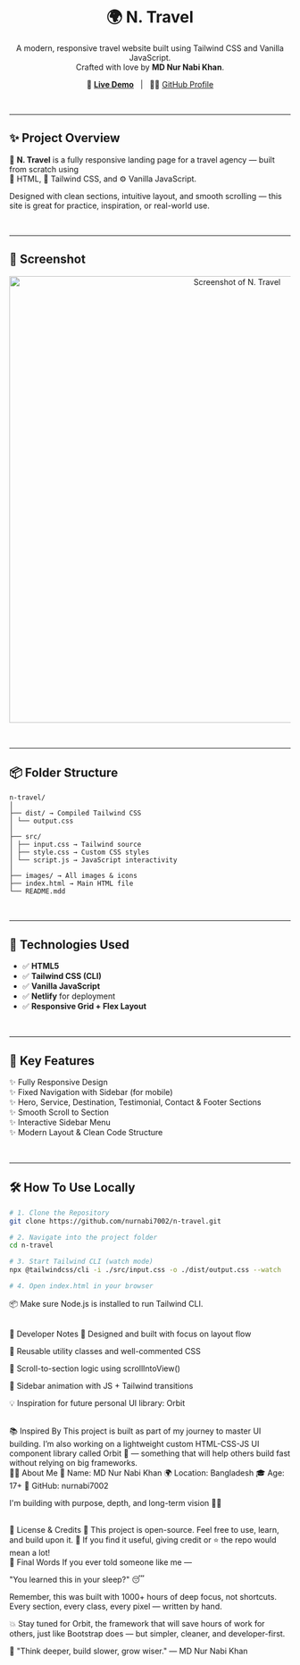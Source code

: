 <h1 align="center">🌍 N. Travel</h1>

<p align="center">
  A modern, responsive travel website built using Tailwind CSS and Vanilla JavaScript.<br>
  Crafted with love by <strong>MD Nur Nabi Khan</strong>.
</p>

<p align="center">
  🔗 <a href="https://ntravel-nurnabikhan.netlify.app" target="_blank"><strong>Live Demo</strong></a> &nbsp; | &nbsp;
  👨‍💻 <a href="https://github.com/nurnabi7002" target="_blank">GitHub Profile</a>
</p>

<br>

---

## ✨ Project Overview

🚀 **N. Travel** is a fully responsive landing page for a travel agency — built from scratch using  
🧱 HTML, 🎨 Tailwind CSS, and ⚙️ Vanilla JavaScript.

Designed with clean sections, intuitive layout, and smooth scrolling — this site is great for practice, inspiration, or real-world use.

<br>

---

## 📸 Screenshot

<p align="center">
  <img src="https://ik.imagekit.io/y74mrm0nk/Screenshot-Project.png?updatedAt=1752992255516" width="800" alt="Screenshot of N. Travel">
</p>

<br>

---

## 📦 Folder Structure

```
n-travel/
│
├── dist/ → Compiled Tailwind CSS
│ └── output.css
│
├── src/
│ ├── input.css → Tailwind source
│ ├── style.css → Custom CSS styles
│ └── script.js → JavaScript interactivity
│
├── images/ → All images & icons
├── index.html → Main HTML file
└── README.mdd
```


<br>

---

## 🔧 Technologies Used

- ✅ **HTML5**  
- ✅ **Tailwind CSS (CLI)**  
- ✅ **Vanilla JavaScript**  
- ✅ **Netlify** for deployment  
- ✅ **Responsive Grid + Flex Layout**

<br>

---

## 🌟 Key Features

✨ Fully Responsive Design  
✨ Fixed Navigation with Sidebar (for mobile)  
✨ Hero, Service, Destination, Testimonial, Contact & Footer Sections  
✨ Smooth Scroll to Section  
✨ Interactive Sidebar Menu  
✨ Modern Layout & Clean Code Structure  

<br>

---

## 🛠️ How To Use Locally

```bash
# 1. Clone the Repository
git clone https://github.com/nurnabi7002/n-travel.git

# 2. Navigate into the project folder
cd n-travel

# 3. Start Tailwind CLI (watch mode)
npx @tailwindcss/cli -i ./src/input.css -o ./dist/output.css --watch

# 4. Open index.html in your browser
```

📦 Make sure Node.js is installed to run Tailwind CLI.

<br>
🧠 Developer Notes
🧠 Designed and built with focus on layout flow

🧠 Reusable utility classes and well-commented CSS

🧠 Scroll-to-section logic using scrollIntoView()

🧠 Sidebar animation with JS + Tailwind transitions

💡 Inspiration for future personal UI library: Orbit

<br>
📚 Inspired By
This project is built as part of my journey to master UI building.
I’m also working on a lightweight custom HTML-CSS-JS UI component library called Orbit 🚀 —
something that will help others build fast without relying on big frameworks.

<br>
🙋‍♂️ About Me
👤 Name: MD Nur Nabi Khan
🌍 Location: Bangladesh
🎓 Age: 17+
🔗 GitHub: nurnabi7002


I'm building with purpose, depth, and long-term vision 🧠✨

<br>
📢 License & Credits
📄 This project is open-source. Feel free to use, learn, and build upon it.
🙏 If you find it useful, giving credit or ⭐️ the repo would mean a lot!

<br>
💬 Final Words
If you ever told someone like me —

"You learned this in your sleep?" 😴

Remember, this was built with 1000+ hours of deep focus, not shortcuts.
Every section, every class, every pixel — written by hand.

💥 Stay tuned for Orbit, the framework that will save hours of work for others, just like Bootstrap does —
but simpler, cleaner, and developer-first.

🧠 "Think deeper, build slower, grow wiser."
— MD Nur Nabi Khan





